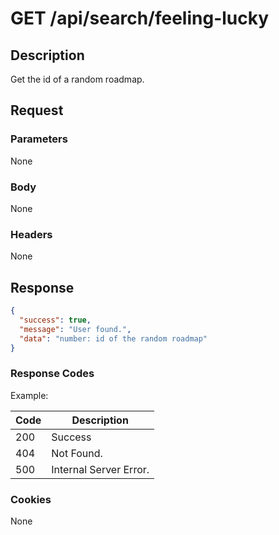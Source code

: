 # GET /api/search/feeling-lucky

## Description

Get the id of a random roadmap.

## Request

### Parameters

None

### Body

None

### Headers

None

## Response

```json
{
  "success": true,
  "message": "User found.",
  "data": "number: id of the random roadmap"
}
```

### Response Codes

Example:

| Code | Description            |
|------|------------------------|
| 200  | Success                |
| 404  | Not Found.             |
| 500  | Internal Server Error. |

### Cookies

None
